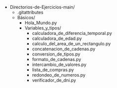 - Directorios-de-Ejercicios-main/
  - .gitattributes
  - Básicos/
    - Hola_Mundo.py
    - Variables_y_tipos/
      - calculadora_de_diferencia_temporal.py
      - calculadora_de_edad.py
      - calculo_del_area_de_un_rectangulo.py
      - concatenacion_de_cadenas.py
      - conversion_de_tipos.py
      - formato_de_cadenas.py
      - intercambio_de_valores.py
      - lista_de_compras.py
      - redondeo_de_numeros.py
      - verificador_de_dni.py
